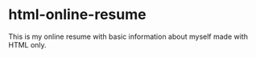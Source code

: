 # html-online-resume
This is my online resume with basic information about myself made with HTML only.
